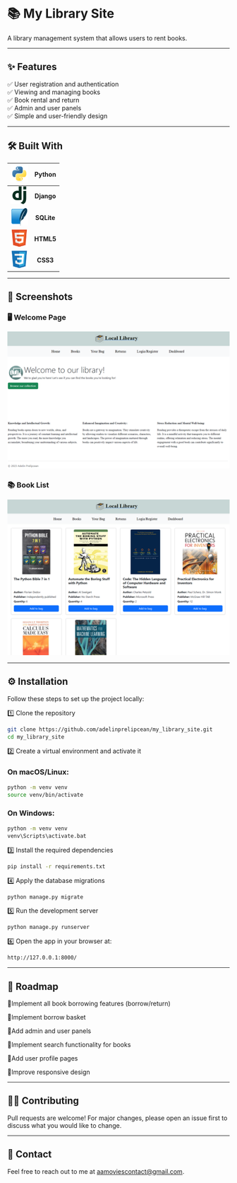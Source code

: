 # 📚 My Library Site

A library management system that allows users to rent books.

---

## ✨ Features

✅ User registration and authentication  
✅ Viewing and managing books  
✅ Book rental and return  
✅ Admin and user panels  
✅ Simple and user-friendly design  

---

## 🛠️ Built With

| <img src="screenshots/python.png" width="40"/> | **Python** |
| :---: | :---: |
| <img src="screenshots/django.png" width="40"/> | **Django** |
| <img src="screenshots/sqlite.png" width="40"/> | **SQLite** |
| <img src="screenshots/html.png" width="40"/> | **HTML5** |
| <img src="screenshots/css.png" width="40"/> | **CSS3** |

---

## 📸 Screenshots

### 🖥️ Welcome Page
![Dashboard Screenshot](screenshots/home.png)
### 📚 Book List
![Dashboard Screenshot](screenshots/books.png)

---

## ⚙️ Installation

Follow these steps to set up the project locally:

1️⃣ Clone the repository
```bash
git clone https://github.com/adelinprelipcean/my_library_site.git
cd my_library_site
```

2️⃣ Create a virtual environment and activate it
### On macOS/Linux:
```bash
python -m venv venv
source venv/bin/activate
```
### On Windows:
```bash
python -m venv venv
venv\Scripts\activate.bat
```
3️⃣ Install the required dependencies
```bash
pip install -r requirements.txt
```
4️⃣ Apply the database migrations
```bash
python manage.py migrate
```
5️⃣ Run the development server
```bash
python manage.py runserver
```
6️⃣ Open the app in your browser at:
```bash
http://127.0.0.1:8000/
```

---

## 🔮 Roadmap

 🔧Implement all book borrowing features (borrow/return)

 🔧Implement borrow basket

 🔧Add admin and user panels

 🔧Implement search functionality for books

 🔧Add user profile pages

 🔧Improve responsive design

 ---

## 🤝🏻 Contributing
Pull requests are welcome! For major changes, please open an issue first to discuss what you would like to change.

---

## 📧 Contact
Feel free to reach out to me at aamoviescontact@gmail.com.
